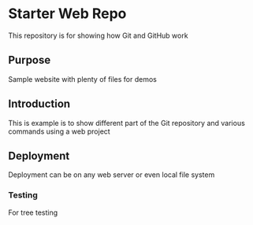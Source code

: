 # Starter Web Repo

This repository is for showing how Git and GitHub work

## Purpose

Sample website with plenty of files for demos

## Introduction

This is example is to show different part of the Git repository and various commands using a web project

## Deployment

Deployment can be on any web server or even local file system

### Testing

For tree testing